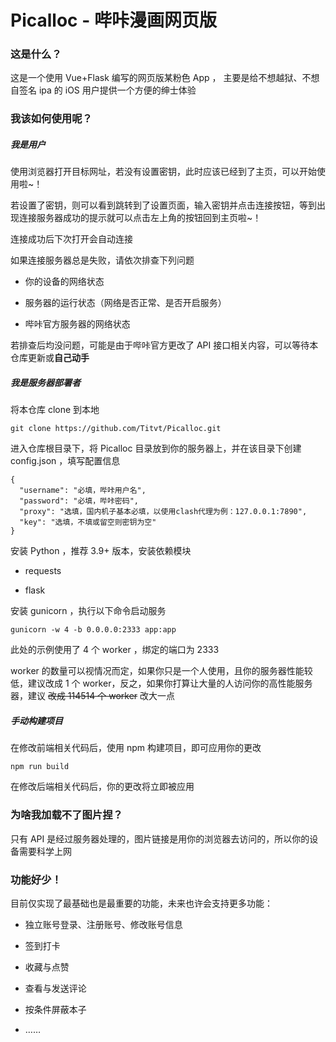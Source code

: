 # Picalloc - 哔咔漫画网页版

### 这是什么？

这是一个使用 Vue+Flask 编写的网页版某粉色 App ， 主要是给不想越狱、不想自签名 ipa 的 iOS 用户提供一个方便的绅士体验

### 我该如何使用呢？

##### 我是用户

使用浏览器打开目标网址，若没有设置密钥，此时应该已经到了主页，可以开始使用啦~！

若设置了密钥，则可以看到跳转到了设置页面，输入密钥并点击连接按钮，等到出现连接服务器成功的提示就可以点击左上角的按钮回到主页啦~！

连接成功后下次打开会自动连接

如果连接服务器总是失败，请依次排查下列问题

+ 你的设备的网络状态

+ 服务器的运行状态（网络是否正常、是否开启服务）

+ 哔咔官方服务器的网络状态

若排查后均没问题，可能是由于哔咔官方更改了 API 接口相关内容，可以等待本仓库更新或**自己动手**

##### 我是服务器部署者

将本仓库 clone 到本地

`git clone https://github.com/Titvt/Picalloc.git`

进入仓库根目录下，将 Picalloc 目录放到你的服务器上，并在该目录下创建 config.json ，填写配置信息

```
{
  "username": "必填，哔咔用户名",
  "password": "必填，哔咔密码",
  "proxy": "选填，国内机子基本必填，以使用clash代理为例：127.0.0.1:7890",
  "key": "选填，不填或留空则密钥为空"
}
```

安装 Python ，推荐 3.9+ 版本，安装依赖模块

+ requests

+ flask

安装 gunicorn ，执行以下命令启动服务

`gunicorn -w 4 -b 0.0.0.0:2333 app:app`

此处的示例使用了 4 个 worker ，绑定的端口为 2333

worker 的数量可以视情况而定，如果你只是一个人使用，且你的服务器性能较低，建议改成 1 个 worker，反之，如果你打算让大量的人访问你的高性能服务器，建议 ~~改成 114514 个 worker~~ 改大一点

##### 手动构建项目

在修改前端相关代码后，使用 npm 构建项目，即可应用你的更改

`npm run build`

在修改后端相关代码后，你的更改将立即被应用

### 为啥我加载不了图片捏？

只有 API 是经过服务器处理的，图片链接是用你的浏览器去访问的，所以你的设备需要科学上网

### 功能好少！

目前仅实现了最基础也是最重要的功能，未来也许会支持更多功能：

+ 独立账号登录、注册账号、修改账号信息

+ 签到打卡

+ 收藏与点赞

+ 查看与发送评论

+ 按条件屏蔽本子

+ ……
